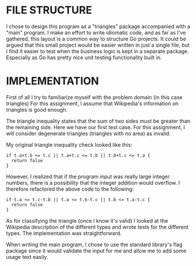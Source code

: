 FILE STRUCTURE
==============
I chose to design this program as a "triangles" package accompanied with a "main" program. I make an effort to write
idiomatic code, and as far as I've gathered, this layout is a common way to structure Go projects. It could be argued that
this small project would be easier written in just a single file, but I find it easier to test when the business logic
is kept in a separate package. Especially as Go has pretty nice unit testing functionality built in.

IMPLEMENTATION
==============
First of all I try to familiarize myself with the problem domain (in this case triangles)
For this assignment, I assume that Wikipedia's information on triangles is good enough.

The triangle inequality states that the sum of two sides must be greater than the remaining side.
Here we have our first test case. For this assignment, I will consider degenerate triangles (triangles with no area) as invalid.

My original triangle inequality check looked like this:
```
if t.a+t.b <= t.c || t.a+t.c <= t.b || t.b+t.c <= t.a {
  return false
}
```
However, I realized that if the program input was really large integer numbers, there is a possibility that the
integer addition would overflow. I therefore refactored the above code to the following:
```
if t.a <= t.c-t.b || t.a <= t.b-t.c || t.b <= t.a-t.c {
  return false
}
```

As for classifying the triangle (once I know it's valid) I looked at the Wikipedia description of the different types and
wrote tests for the different types. The implementation was straightforward.

When writing the main program, I chose to use the standard library's flag package since it would validate the input for me and
allow me to add some usage text easily.


